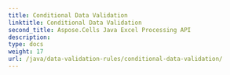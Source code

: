```yaml
---
title: Conditional Data Validation
linktitle: Conditional Data Validation
second_title: Aspose.Cells Java Excel Processing API
description: 
type: docs
weight: 17
url: /java/data-validation-rules/conditional-data-validation/
---
```

